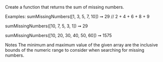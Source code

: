 Create a function that returns the sum of missing numbers.

Examples:
sumMissingNumbers([1, 3, 5, 7, 10]) ➞ 29
// 2 + 4 + 6 + 8 + 9

sumMissingNumbers([10, 7, 5, 3, 1]) ➞ 29

sumMissingNumbers([10, 20, 30, 40, 50, 60]) ➞ 1575

Notes
The minimum and maximum value of the given array are the inclusive bounds of the numeric range to consider when searching for missing numbers.